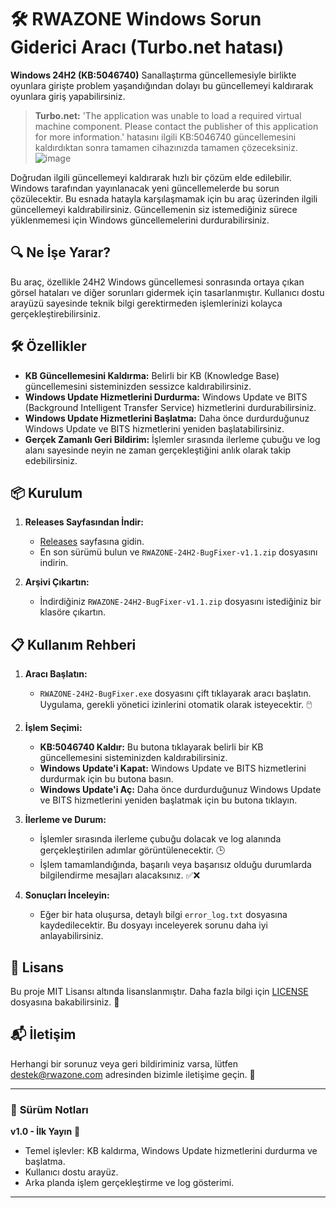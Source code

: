 # 🛠️ RWAZONE Windows Sorun Giderici Aracı (Turbo.net hatası)


**Windows 24H2 (KB:5046740)** Sanallaştırma güncellemesiyle birlikte oyunlara girişte problem yaşandığından dolayı bu güncellemeyi kaldırarak oyunlara giriş yapabilirsiniz.
> **Turbo.net:** 'The application was unable to load a required virtual machine component. Please contact the publisher of this application for more information.' hatasını ilgili KB:5046740 güncellemesini kaldırdıktan sonra tamamen cihazınızda tamamen çözeceksiniz.
> ![image](https://github.com/user-attachments/assets/a3808202-60a1-4eb7-966f-4e14c32ae0a5)

Doğrudan ilgili güncellemeyi kaldırarak hızlı bir çözüm elde edilebilir. Windows tarafından yayınlanacak yeni güncellemelerde bu sorun çözülecektir.
Bu esnada hatayla karşılaşmamak için bu araç üzerinden ilgili güncellemeyi kaldırabilirsiniz. Güncellemenin siz istemediğiniz sürece yüklenmemesi için Windows güncellemelerini durdurabilirsiniz.

## 🔍 **Ne İşe Yarar?**

Bu araç, özellikle 24H2 Windows güncellemesi sonrasında ortaya çıkan görsel hataları ve diğer sorunları gidermek için tasarlanmıştır. Kullanıcı dostu arayüzü sayesinde teknik bilgi gerektirmeden işlemlerinizi kolayca gerçekleştirebilirsiniz.

## 🛠️ **Özellikler**

- **KB Güncellemesini Kaldırma:** Belirli bir KB (Knowledge Base) güncellemesini sisteminizden sessizce kaldırabilirsiniz.
- **Windows Update Hizmetlerini Durdurma:** Windows Update ve BITS (Background Intelligent Transfer Service) hizmetlerini durdurabilirsiniz.
- **Windows Update Hizmetlerini Başlatma:** Daha önce durdurduğunuz Windows Update ve BITS hizmetlerini yeniden başlatabilirsiniz.
- **Gerçek Zamanlı Geri Bildirim:** İşlemler sırasında ilerleme çubuğu ve log alanı sayesinde neyin ne zaman gerçekleştiğini anlık olarak takip edebilirsiniz.

## 📦 **Kurulum**

1. **Releases Sayfasından İndir:**
   - [Releases](https://github.com/RWAZONE/Windows-24H2-BugFixer/releases) sayfasına gidin.
   - En son sürümü bulun ve `RWAZONE-24H2-BugFixer-v1.1.zip` dosyasını indirin.

2. **Arşivi Çıkartın:**
   - İndirdiğiniz `RWAZONE-24H2-BugFixer-v1.1.zip` dosyasını istediğiniz bir klasöre çıkartın.

## 📋 **Kullanım Rehberi**

1. **Aracı Başlatın:**
   - `RWAZONE-24H2-BugFixer.exe` dosyasını çift tıklayarak aracı başlatın. Uygulama, gerekli yönetici izinlerini otomatik olarak isteyecektir. 🖱️

2. **İşlem Seçimi:**
   - **KB:5046740 Kaldır:** Bu butona tıklayarak belirli bir KB güncellemesini sisteminizden kaldırabilirsiniz.
   - **Windows Update'i Kapat:** Windows Update ve BITS hizmetlerini durdurmak için bu butona basın.
   - **Windows Update'i Aç:** Daha önce durdurduğunuz Windows Update ve BITS hizmetlerini yeniden başlatmak için bu butona tıklayın.

3. **İlerleme ve Durum:**
   - İşlemler sırasında ilerleme çubuğu dolacak ve log alanında gerçekleştirilen adımlar görüntülenecektir. 🕒
   - İşlem tamamlandığında, başarılı veya başarısız olduğu durumlarda bilgilendirme mesajları alacaksınız. ✅❌

4. **Sonuçları İnceleyin:**
   - Eğer bir hata oluşursa, detaylı bilgi `error_log.txt` dosyasına kaydedilecektir. Bu dosyayı inceleyerek sorunu daha iyi anlayabilirsiniz.


## 📄 **Lisans**

Bu proje MIT Lisansı altında lisanslanmıştır. Daha fazla bilgi için [LICENSE](LICENSE) dosyasına bakabilirsiniz. 📜

## 📬 **İletişim**

Herhangi bir sorunuz veya geri bildiriminiz varsa, lütfen [destek@rwazone.com](mailto:destek@rwazone.com) adresinden bizimle iletişime geçin. 💌

---

### 🎉 **Sürüm Notları**

**v1.0 - İlk Yayın** 🎉
- Temel işlevler: KB kaldırma, Windows Update hizmetlerini durdurma ve başlatma.
- Kullanıcı dostu arayüz.
- Arka planda işlem gerçekleştirme ve log gösterimi.

---
